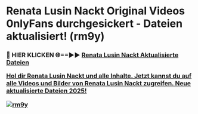 # Renata Lusin Nackt Original Videos 0nlyFans durchgesickert - Dateien aktualisiert! (rm9y)

<h3>🔴 HIER KLICKEN 🌐==►► <a href="https://tinyurl.com/h6vf6nb8" rel="nofollow">Renata Lusin Nackt Aktualisierte Dateien

Hol dir Renata Lusin Nackt und alle Inhalte. Jetzt kannst du auf alle Videos und Bilder von Renata Lusin Nackt zugreifen. Neue aktualisierte Dateien 2025!

[![rm9y](https://i.imgur.com/sD4kR3V.gif)](https://tinyurl.com/h6vf6nb8)
